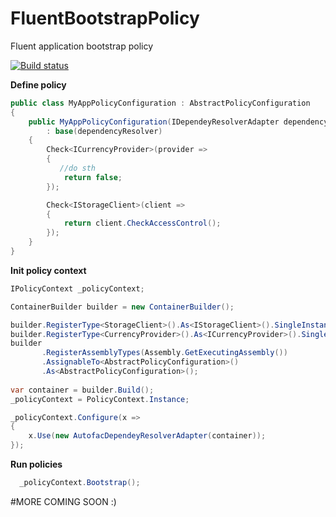 # FluentBootstrapPolicy
Fluent application bootstrap policy

[![Build status](https://ci.appveyor.com/api/projects/status/5erlwhdxa78grl83?svg=true)](https://ci.appveyor.com/project/ziyasal/fluentbootstrappolicy)

**Define policy**
```csharp
public class MyAppPolicyConfiguration : AbstractPolicyConfiguration
{
    public MyAppPolicyConfiguration(IDependeyResolverAdapter dependencyResolver)
        : base(dependencyResolver)
    {
        Check<ICurrencyProvider>(provider =>
        {
           //do sth
            return false;
        });

        Check<IStorageClient>(client =>
        {
            return client.CheckAccessControl();
        });
    }
}
```

**Init policy context**
```csharp
IPolicyContext _policyContext;

ContainerBuilder builder = new ContainerBuilder();

builder.RegisterType<StorageClient>().As<IStorageClient>().SingleInstance();
builder.RegisterType<CurrencyProvider>().As<ICurrencyProvider>().SingleInstance();
builder
       .RegisterAssemblyTypes(Assembly.GetExecutingAssembly())
       .AssignableTo<AbstractPolicyConfiguration>()
       .As<AbstractPolicyConfiguration>();
                
var container = builder.Build();
_policyContext = PolicyContext.Instance;

_policyContext.Configure(x =>
{
    x.Use(new AutofacDependeyResolverAdapter(container));
});
```

**Run policies**
```csharp
  _policyContext.Bootstrap();
```

#MORE COMING SOON :)
